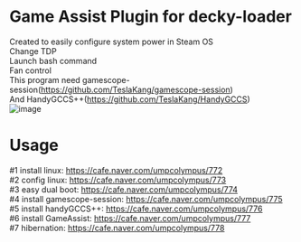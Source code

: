 # Game Assist Plugin for decky-loader
Created to easily configure system power in Steam OS<br>
Change TDP<br>
Launch bash command<br>
Fan control<br>
This program need gamescope-session(https://github.com/TeslaKang/gamescope-session)<br>
And HandyGCCS++(https://github.com/TeslaKang/HandyGCCS)<br>
![image](https://github.com/TeslaKang/GameAssistSteamOS/assets/82138730/91170247-13c9-413b-ab18-6e4ea38564f7)

# Usage
#1 install linux: https://cafe.naver.com/umpcolympus/772<br>
#2 config linux: https://cafe.naver.com/umpcolympus/773<br>
#3 easy dual boot: https://cafe.naver.com/umpcolympus/774<br>
#4 install gamescope-session: https://cafe.naver.com/umpcolympus/775<br>
#5 install handyGCCS++: https://cafe.naver.com/umpcolympus/776<br>
#6 install GameAssist: https://cafe.naver.com/umpcolympus/777<br>
#7 hibernation: https://cafe.naver.com/umpcolympus/778<br>
